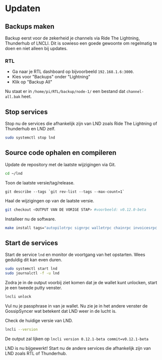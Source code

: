 # Updaten

## Backups maken

Backup eerst voor de zekerheid je channels via Ride The Lightning, Thunderhub of LNCLI. Dit is sowieso een goede gewoonte om regelmatig te doen en niet alleen bij updates.

### RTL

* Ga naar je RTL dashboard op bijvoorbeeld `192.168.1.6:3000`. 
* Kies voor "Backups" onder "Lightning"
* Klik op "Backup All"

Nu staat er in `/home/pi/RTL/backup/node-1/` een bestand dat `channel-all.bak` heet.

## Stop services

Stop nu de services die afhankelijk zijn van LND zoals Ride The Lightning of Thunderhub en LND zelf.

```bash
sudo systemctl stop lnd
```

## Source code ophalen en compileren

Update de repository met de laatste wijzigingen via Git.

```bash
cd ~/lnd
```

Toon de laatste versie/tag/release.

```text
git describe --tags `git rev-list --tags --max-count=1`
```

Haal de wijzigingen op van de laatste versie.

```bash
git checkout <OUTPUT VAN DE VORIGE STAP> #voorbeeld: v0.12.0-beta
```

Installeer nu de software.

```bash
make install tags="autopilotrpc signrpc walletrpc chainrpc invoicesrpc routerrpc watchtowerrpc"
```

## Start de services

Start de service `lnd` en monitor de voortgang van het opstarten. Wees geduldig dit kan even duren.

```bash
sudo systemctl start lnd
sudo journalctl -f -u lnd
```

Zodra je in de output voorbij ziet komen dat je de wallet kunt unlocken, start je een tweede putty venster.

```bash
lncli unlock
```

Vul nu je passphrase in van je wallet. Nu zie je in het andere venster de GossipSyncer wat betekent dat LND weer in de lucht is.

Check de huidige versie van LND.

```bash
lncli --version
```

De output zal lijken op `lncli version 0.12.1-beta commit=v0.12.1-beta`

LND is nu bijgewerkt! Start nu de andere services die afhankelijk zijn van LND zoals RTL of Thunderhub.

